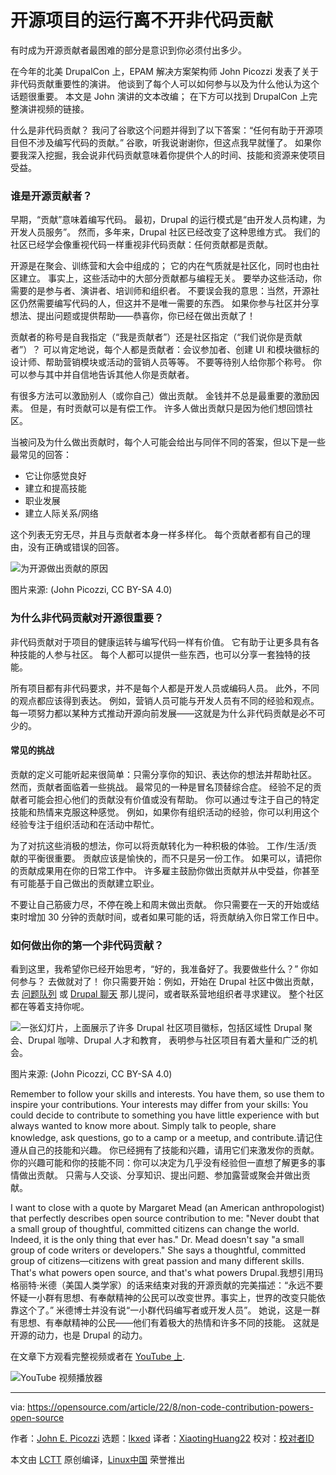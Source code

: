[#]: subject: "Open source runs on non-code contributions"
[#]: via: "https://opensource.com/article/22/8/non-code-contribution-powers-open-source"
[#]: author: "John E. Picozzi https://opensource.com/users/johnpicozzi"
[#]: collector: "lkxed"
[#]: translator: "XiaotingHuang22"
[#]: reviewer: " "
[#]: publisher: " "
[#]: url: " "

开源项目的运行离不开非代码贡献
======
有时成为开源贡献者最困难的部分是意识到你必须付出多少。

在今年的北美 DrupalCon 上，EPAM 解决方案架构师 John Picozzi 发表了关于非代码贡献重要性的演讲。 他谈到了每个人可以如何参与以及为什么他认为这个话题很重要。 本文是 John 演讲的文本改编； 在下方可以找到 DrupalCon 上完整演讲视频的链接。

什么是非代码贡献？ 我问了谷歌这个问题并得到了以下答案：“任何有助于开源项目但不涉及编写代码的贡献。” 谷歌，听我说谢谢你，但这点我早就懂了。 如果你要我深入挖掘，我会说非代码贡献意味着你提供个人的时间、技能和资源来使项目受益。

### 谁是开源贡献者？

早期，“贡献”意味着编写代码。 最初，Drupal 的运行模式是“由开发人员构建，为开发人员服务”。 然而，多年来，Drupal 社区已经改变了这种思维方式。 我们的社区已经学会像重视代码一样重视非代码贡献：任何贡献都是贡献。

开源是在聚会、训练营和大会中组成的； 它的内在气质就是社区化，同时也由社区建立。 事实上，这些活动中的大部分贡献都与编程无关。 要举办这些活动，你需要的是参与者、演讲者、培训师和组织者。 不要误会我的意思：当然，开源社区仍然需要编写代码的人，但这并不是唯一需要的东西。 如果你参与社区并分享想法、提出问题或提供帮助——恭喜你，你已经在做出贡献了！

贡献者的称号是自我指定（“我是贡献者”）还是社区指定（“我们说你是贡献者”）？ 可以肯定地说，每个人都是贡献者：会议参加者、创建 UI 和模块徽标的设计师、帮助营销模块或活动的营销人员等等。 不要等待别人给你那个称号。 你可以参与其中并自信地告诉其他人你是贡献者。

有很多方法可以激励别人（或你自己）做出贡献。 金钱并不总是最重要的激励因素。 但是，有时贡献可以是有偿工作。 许多人做出贡献只是因为他们想回馈社区。

当被问及为什么做出贡献时，每个人可能会给出与同伴不同的答案，但以下是一些最常见的回答：

* 它让你感觉良好
* 建立和提高技能
* 职业发展
* 建立人际关系/网络

这个列表无穷无尽，并且与贡献者本身一样多样化。 每个贡献者都有自己的理由，没有正确或错误的回答。

![为开源做出贡献的原因][2]

图片来源: (John Picozzi, CC BY-SA 4.0)

### 为什么非代码贡献对开源很重要？

非代码贡献对于项目的健康运转与编写代码一样有价值。 它有助于让更多具有各种技能的人参与社区。 每个人都可以提供一些东西，也可以分享一套独特的技能。

所有项目都有非代码要求，并不是每个人都是开发人员或编码人员。 此外，不同的观点都应该得到表达。 例如，营销人员可能与开发人员有不同的经验和观点。 每一项努力都以某种方式推动开源向前发展——这就是为什么非代码贡献是必不可少的。

#### 常见的挑战

贡献的定义可能听起来很简单：只需分享你的知识、表达你的想法并帮助社区。 然而，贡献者面临着一些挑战。 最常见的一种是冒名顶替综合症。 经验不足的贡献者可能会担心他们的贡献没有价值或没有帮助。 你可以通过专注于自己的特定技能和热情来克服这种感觉。 例如，如果你有组织活动的经验，你可以利用这个经验专注于组织活动和在活动中帮忙。

为了对抗这些消极的想法，你可以将贡献转化为一种积极的体验。 工作/生活/贡献的平衡很重要。 贡献应该是愉快的，而不只是另一份工作。 如果可以，请把你的贡献成果用在你的日常工作中。 许多雇主鼓励你做出贡献并从中受益，你甚至有可能基于自己做出的贡献建立职业。

不要让自己筋疲力尽，不停在晚上和周末做出贡献。 你只需要在一天的开始或结束时增加 30 分钟的贡献时间，或者如果可能的话，将贡献纳入你日常工作日中。

### 如何做出你的第一个非代码贡献？

看到这里，我希望你已经开始思考，“好的，我准备好了。我要做些什么？” 你如何参与？ 去做就对了！ 你只需要开始：例如，开始在 Drupal 社区中做出贡献，去 [问题队列][3] 或 [Drupal 聊天][4] 那儿提问，或者联系营地组织者寻求建议。 整个社区都在等着支持你呢。

![一张幻灯片，上面展示了许多 Drupal 社区项目徽标，包括区域性 Drupal 聚会、Drupal 咖啡、Drupal 人才和教育， 表明参与社区项目有着大量和广泛的机会。][5]

图片来源: (John Picozzi, CC BY-SA 4.0)

Remember to follow your skills and interests. You have them, so use them to inspire your contributions. Your interests may differ from your skills: You could decide to contribute to something you have little experience with but always wanted to know more about. Simply talk to people, share knowledge, ask questions, go to a camp or a meetup, and contribute.请记住遵从自己的技能和兴趣。 你已经拥有了技能和兴趣，请用它们来激发你的贡献。 你的兴趣可能和你的技能不同：你可以决定为几乎没有经验但一直想了解更多的事情做出贡献。 只需与人交谈、分享知识、提出问题、参加露营或聚会并做出贡献。

I want to close with a quote by Margaret Mead (an American anthropologist) that perfectly describes open source contribution to me: "Never doubt that a small group of thoughtful, committed citizens can change the world. Indeed, it is the only thing that ever has." Dr. Mead doesn't say "a small group of code writers or developers." She says a thoughtful, committed group of citizens—citizens with great passion and many different skills. That's what powers open source, and that's what powers Drupal.我想引用玛格丽特·米德（美国人类学家）的话来结束对我的开源贡献的完美描述：“永远不要怀疑一小群有思想、有奉献精神的公民可以改变世界。事实上，世界的改变只能依靠这个了。” 米德博士并没有说“一小群代码编写者或开发人员”。 她说，这是一群有思想、有奉献精神的公民——他们有着极大的热情和许多不同的技能。 这就是开源的动力，也是 Drupal 的动力。

在文章下方观看完整视频或者在 [YouTube 上][6].

![YouTube 视频播放器][7]

--------------------------------------------------------------------------------

via: https://opensource.com/article/22/8/non-code-contribution-powers-open-source

作者：[John E. Picozzi][a]
选题：[lkxed][b]
译者：[XiaotingHuang22](https://github.com/XiaotingHuang22)
校对：[校对者ID](https://github.com/校对者ID)

本文由 [LCTT](https://github.com/LCTT/TranslateProject) 原创编译，[Linux中国](https://linux.cn/) 荣誉推出

[a]: https://opensource.com/users/johnpicozzi
[b]: https://github.com/lkxed
[1]: https://opensource.com/sites/default/files/lead-images/OSDC_dandelion_520x292.png
[2]: https://opensource.com/sites/default/files/2022-08/non-code-contribution-open-source.jpeg
[3]: https://www.drupal.org/project/issues/drupal?categories=All
[4]: https://www.drupal.org/community/contributor-guide/reference-information/talk/tools/slack
[5]: https://opensource.com/sites/default/files/2022-08/Drupal%20contributor.png
[6]: https://www.youtube.com/watch?v=NwNqfpISMPM
[7]: https://youtu.be/NwNqfpISMPM
